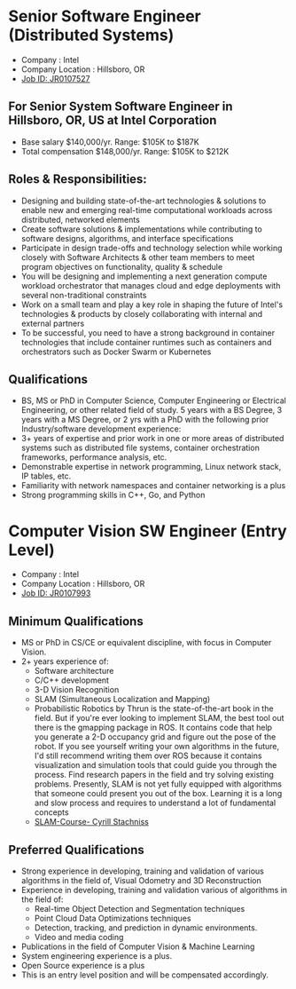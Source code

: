 # Senior Software Engineer (Distributed Systems) 
+ Company : Intel
+ Company Location : Hillsboro, OR
+ [Job ID: JR0107527](https://jobs.intel.com/ShowJob/Id/2067416/Senior%20Software%20Engineer%20(Distributed%20Systems))

## For Senior System Software Engineer in Hillsboro, OR, US at Intel Corporation
+ Base salary $140,000/yr. Range: $105K to $187K
+ Total compensation $148,000/yr. Range: $105K to $212K

## Roles & Responsibilities:
+ Designing and building state-of-the-art technologies & solutions to enable new and emerging real-time computational workloads across distributed, networked elements
+ Create software solutions & implementations while contributing to software designs, algorithms, and interface specifications
+ Participate in design trade-offs and technology selection while working closely with Software Architects & other team members to meet program objectives on functionality, quality & schedule
+ You will be designing and implementing a next generation compute workload orchestrator that manages cloud and edge deployments with several non-traditional constraints
+ Work on a small team and play a key role in shaping the future of Intel's technologies & products by closely collaborating with internal and external partners
+ To be successful, you need to have a strong background in container technologies that include container runtimes such as containers and orchestrators such as Docker Swarm or Kubernetes

## Qualifications
+ BS, MS or PhD in Computer Science, Computer Engineering or Electrical Engineering, or other related field of study. 5 years with a BS Degree, 3 years with a MS Degree, or 2 yrs with a PhD with the following prior Industry/software development experience:
+ 3+ years of expertise and prior work in one or more areas of distributed systems such as distributed file systems, container orchestration frameworks, performance analysis, etc.
+ Demonstrable expertise in network programming, Linux network stack, IP tables, etc.
+ Familiarity with network namespaces and container networking is a plus
+ Strong programming skills in C++, Go, and Python


# Computer Vision SW Engineer (Entry Level)
+ Company : Intel
+ Company Location : Hillsboro, OR
+ [Job ID: JR0107993](https://www.linkedin.com/jobs/view/1523603649/)

## Minimum Qualifications
+ MS or PhD in CS/CE or equivalent discipline, with focus in Computer Vision.
+ 2+ years experience of:
  - Software architecture
  - C/C++ development
  - 3-D Vision Recognition
  - SLAM (Simultaneous Localization and Mapping)
  - Probabilistic  Robotics by Thrun is the state-of-the-art book in the field.  But if you're ever looking to implement SLAM,  the best tool out there  is the gmapping package in ROS. It contains code that help you generate a 2-D occupancy grid and figure out the pose of the robot. If you see yourself writing your own algorithms in the future,  I'd still recommend writing them over  ROS because it contains visualization and simulation tools that could guide you through the process.  Find research papers in the field and try solving existing problems. Presently, SLAM is not yet fully equipped with algorithms that someone could present you out of the box.  Learning it is a long and slow process and requires to understand a lot of fundamental concepts
  - [SLAM-Course- Cyrill Stachniss](https://www.youtube.com/watch?t=246s&v=wVsfCnyt5jA)
  
  

## Preferred Qualifications
+ Strong experience in developing, training and validation of various algorithms in the field of, Visual Odometry and 3D Reconstruction
+ Experience in developing, training and validation various of algorithms in the field of:
  - Real-time Object Detection and Segmentation techniques
  - Point Cloud Data Optimizations techniques
  - Detection, tracking, and prediction in dynamic environments.
  - Video and media coding
+ Publications in the field of Computer Vision & Machine Learning
+ System engineering experience is a plus.
+ Open Source experience is a plus
+ This is an entry level position and will be compensated accordingly.

